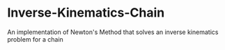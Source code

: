 # Inverse-Kinematics-Chain
An implementation of Newton's Method that solves an inverse kinematics problem for a chain
